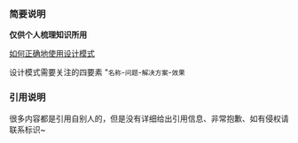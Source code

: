 ### 简要说明

  **仅供个人梳理知识所用**

  [如何正确地使用设计模式](https://www.zhihu.com/question/23757906)

  设计模式需要关注的四要素 "`名称`-`问题`-`解决方案`-`效果`

### 引用说明

  很多内容都是引用自别人的，但是没有详细给出引用信息、非常抱歉、如有侵权请联系标识~
